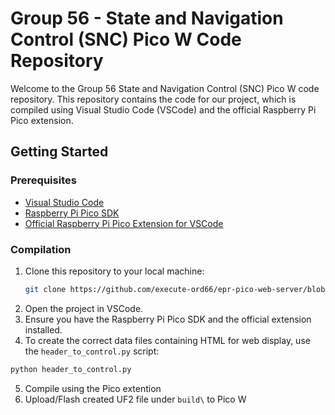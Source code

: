 # Group 56 - State and Navigation Control (SNC) Pico W Code Repository

Welcome to the Group 56 State and Navigation Control (SNC) Pico W code repository. This repository contains the code for our project, which is compiled using Visual Studio Code (VSCode) and the official Raspberry Pi Pico extension.

## Getting Started

### Prerequisites
- [Visual Studio Code](https://code.visualstudio.com/)
- [Raspberry Pi Pico SDK](https://github.com/raspberrypi/pico-sdk)
- [Official Raspberry Pi Pico Extension for VSCode](https://marketplace.visualstudio.com/items?itemName=RaspberryPiFoundation.raspberrypi-vscode)

### Compilation
1. Clone this repository to your local machine:
    ```sh
    git clone https://github.com/execute-ord66/epr-pico-web-server/blob/master/
    ```
2. Open the project in VSCode.
3. Ensure you have the Raspberry Pi Pico SDK and the official extension installed.
4. To create the correct data files containing HTML for web display, use the `header_to_control.py` script:
```sh
python header_to_control.py
```
5. Compile using the Pico extention
6. Upload/Flash created UF2 file under `build\` to Pico W
